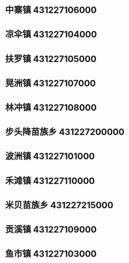 # 中寨镇 431227106000
# 凉伞镇 431227104000
# 扶罗镇 431227105000
# 晃洲镇 431227107000
# 林冲镇 431227108000
# 步头降苗族乡 431227200000
# 波洲镇 431227101000
# 禾滩镇 431227110000
# 米贝苗族乡 431227215000
# 贡溪镇 431227109000
# 鱼市镇 431227103000
